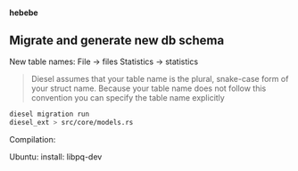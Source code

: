 #### hebebe

## Migrate and generate new db schema

New table names:
File -> files
Statistics -> statistics

> Diesel assumes that your table name is the plural, snake-case form of your struct name. Because your table name does not follow this convention you can specify the table name explicitly

```bash
diesel migration run
diesel_ext > src/core/models.rs
```

Compilation:

Ubuntu:
install: libpq-dev

